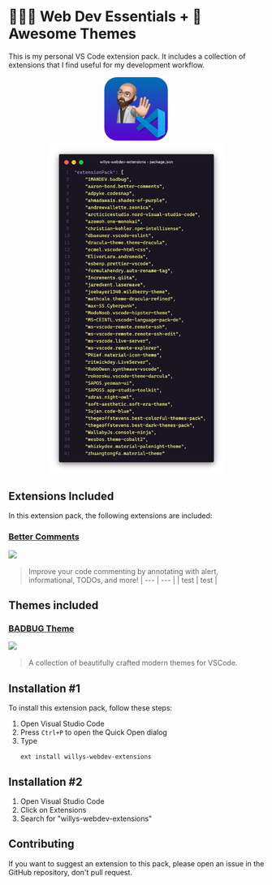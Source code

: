 # 👨🏻‍💻 Web Dev Essentials + 🎨 Awesome Themes

This is my personal VS Code extension pack. It includes a collection of extensions that I find useful for my development workflow.

<p align="center">
<img src="assets/logo.png"/><br>
<img src="assets/code.png" width="350px">
</p>

## Extensions Included

In this extension pack, the following extensions are included:

### [Better Comments](https://marketplace.visualstudio.com/items?itemName=aaron-bond.better-comments)<br>

<img src="https://aaron-bond.gallerycdn.vsassets.io/extensions/aaron-bond/better-comments/3.0.2/1659144495902/Microsoft.VisualStudio.Services.Icons.Default" width="64px">

> Improve your code commenting by annotating with alert, informational, TODOs, and more!
> | --- | --- |
> | test | test |

## Themes included

### [BADBUG Theme](https://marketplace.visualstudio.com/items?itemName=1mandev.badbug&utm_source=VSCode.pro&utm_campaign=AhmadAwais)<br>

<img src="https://1mandev.gallerycdn.vsassets.io/extensions/1mandev/badbug/3.0.3/1604585859613/Microsoft.VisualStudio.Services.Icons.Default" width="64px">

> A collection of beautifully crafted modern themes for VSCode.

## Installation #1

To install this extension pack, follow these steps:

1. Open Visual Studio Code
2. Press `Ctrl+P` to open the Quick Open dialog
3. Type <br>
   ```
   ext install willys-webdev-extensions
   ```

## Installation #2

1. Open Visual Studio Code
2. Click on Extensions
3. Search for "willys-webdev-extensions"

## Contributing

If you want to suggest an extension to this pack, please open an issue in the GitHub repository, don't pull request.
